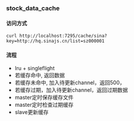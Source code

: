 ### stock_data_cache

#### 访问方式
```
curl http://localhost:7295/cache/sina?key=http://hq.sinajs.cn/list=sz000001
```

#### 流程
- lru + singleflight
- 若缓存命中, 返回数据
- 若缓存未命中, 加入待更新channel，返回500，
- 若缓存过期，加入待更新channel，返回过期数据
- master定时保存缓存文件
- master定时检查过期缓存
- slave更新缓存

